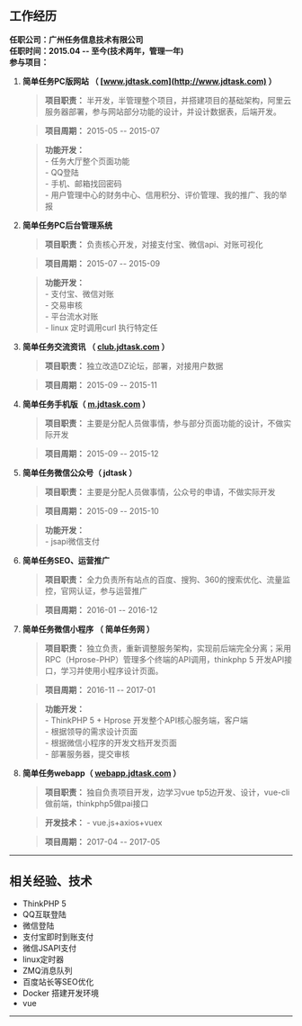 ## 工作经历 
**任职公司：广州任务信息技术有限公司**      
**任职时间：2015.04 -- 至今(技术两年，管理一年)**       
**参与项目：**    

1. **简单任务PC版网站  （ [www.jdtask.com](http://www.jdtask.com) ）**   
    
    > **项目职责：** 半开发，半管理整个项目，并搭建项目的基础架构，阿里云服务器部署，参与网站部分功能的设计，并设计数据表，后端开发。    

    > **项目周期：**
    2015-05 -- 2015-07  

    > **功能开发：**    
        - 任务大厅整个页面功能  
        - QQ登陆    
        - 手机、邮箱找回密码    
        - 用户管理中心的财务中心、信用积分、评价管理、我的推广、我的举报


2. **简单任务PC后台管理系统** 

    > **项目职责：**
    负责核心开发，对接支付宝、微信api、对账可视化
    
    > **项目周期：** 
    2015-07 -- 2015-09 

    > **功能开发：**    
        - 支付宝、微信对账  
        - 交易审核  
        - 平台流水对账  
        - linux 定时调用curl 执行特定任

3. **简单任务交流资讯 （ [club.jdtask.com](http://club.jdtask.com) ）** 

    > **项目职责：**
    独立改造DZ论坛，部署，对接用户数据
    
    > **项目周期：** 
    2015-09 -- 2015-11 


4. **简单任务手机版（ [m.jdtask.com](http://m.jdtask.com) ）**   

    > **项目职责：**
    主要是分配人员做事情，参与部分页面功能的设计，不做实际开发

    > **项目周期：** 
    2015-09 -- 2015-12
    
    
5. **简单任务微信公众号（ jdtask ）**   

    > **项目职责：**
    主要是分配人员做事情，公众号的申请，不做实际开发

    > **项目周期：** 
    2015-09 -- 2015-10
    
    > **功能开发：**    
        - jsapi微信支付
    

6. **简单任务SEO、运营推广**   

    > **项目职责：**
    全力负责所有站点的百度、搜狗、360的搜索优化、流量监控，官网认证，参与运营推广

    > **项目周期：** 
    2016-01 -- 2016-12
    

7. **简单任务微信小程序 （ 简单任务网 ）** 

    > **项目职责：**
    独立负责，重新调整服务架构，实现前后端完全分离；采用RPC（Hprose-PHP）管理多个终端的API调用，thinkphp 5 开发API接口，学习并使用小程序设计页面。
    
    > **项目周期：** 
    2016-11 -- 2017-01

    > **功能开发：**    
        - ThinkPHP 5 + Hprose 开发整个API核心服务端，客户端     
        - 根据领导的需求设计页面    
        - 根据微信小程序的开发文档开发页面  
        - 部署服务器，提交审核
        
        
8. **简单任务webapp（ [webapp.jdtask.com](http://webapp.jdtask.com) ）**   

    > **项目职责：**
    独自负责项目开发，边学习vue tp5边开发、设计，vue-cli做前端，thinkphp5做pai接口
    
    > **开发技术：** 
        - vue.js+axios+vuex

    > **项目周期：** 
    2017-04 -- 2017-05

----------

## 相关经验、技术
* ThinkPHP 5
* QQ互联登陆
* 微信登陆
* 支付宝即时到账支付
* 微信JSAPI支付
* linux定时器
* ZMQ消息队列
* 百度站长等SEO优化 
* Docker 搭建开发环境
* vue

----------
